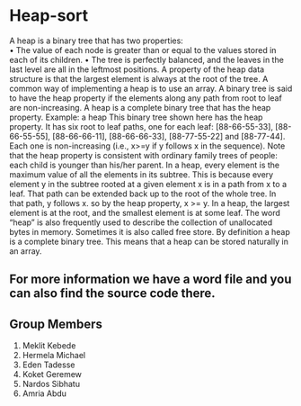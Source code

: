 # Heap-sort
A heap is a binary tree that has two properties:  
•	The value of each node is greater than or equal to the values stored in each of its children.
•	The tree is perfectly balanced, and the leaves in the last level are all in the leftmost positions. 
A property of the heap data structure is that the largest element is always at the root of the tree. A common way of implementing a heap is to use an array. A binary tree is said to have the heap property if the elements along any path from root to leaf are non-increasing. A heap is a complete binary tree that has the heap property. 
Example: a heap
This binary tree shown here has the heap property. It has six root to leaf paths, one for each leaf: [88-66-55-33], [88-66-55-55], [88-66-66-11], [88-66-66-33], [88-77-55-22] and [88-77-44]. Each one is non-increasing (i.e., x>=y if y follows x in the sequence). 
Note that the heap property is consistent with ordinary family trees of people: each child is younger than his/her parent.
In a heap, every element is the maximum value of all the elements in its subtree. This is because every element y in the subtree rooted at a given element x is in a path from x to a leaf. That path can be extended back up to the root of the whole tree. In that path, y follows x. so by the heap property, x >= y.
In a heap, the largest element is at the root, and the smallest element is at some leaf. The word “heap” is also frequently used to describe the collection of unallocated bytes in memory. Sometimes it is also called free store.
By definition a heap is a complete binary tree. This means that a heap can be stored naturally in an array.
## For more information we have a word file and you can also find the source code there.


## Group Members
1. Meklit Kebede
2. Hermela Michael
3. Eden Tadesse
4. Koket Geremew
5. Nardos Sibhatu
6. Amria Abdu


